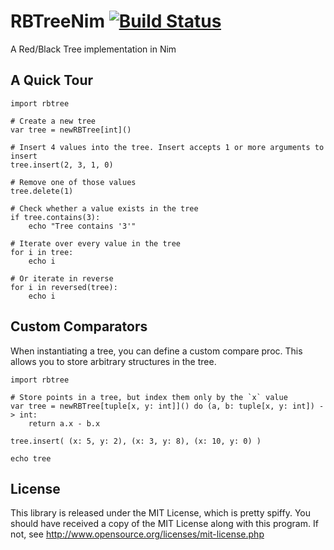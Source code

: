 RBTreeNim [![Build Status](https://travis-ci.org/Nycto/RBTreeNim.svg?branch=master)](https://travis-ci.org/Nycto/RBTreeNim)
=========

A Red/Black Tree implementation in Nim

A Quick Tour
------------

```nimrod
import rbtree

# Create a new tree
var tree = newRBTree[int]()

# Insert 4 values into the tree. Insert accepts 1 or more arguments to insert
tree.insert(2, 3, 1, 0)

# Remove one of those values
tree.delete(1)

# Check whether a value exists in the tree
if tree.contains(3):
    echo "Tree contains '3'"

# Iterate over every value in the tree
for i in tree:
    echo i

# Or iterate in reverse
for i in reversed(tree):
    echo i
```

Custom Comparators
------------------

When instantiating a tree, you can define a custom compare proc. This allows
you to store arbitrary structures in the tree.

```nimrod
import rbtree

# Store points in a tree, but index them only by the `x` value
var tree = newRBTree[tuple[x, y: int]]() do (a, b: tuple[x, y: int]) -> int:
    return a.x - b.x

tree.insert( (x: 5, y: 2), (x: 3, y: 8), (x: 10, y: 0) )

echo tree
```

License
-------

This library is released under the MIT License, which is pretty spiffy. You
should have received a copy of the MIT License along with this program. If
not, see http://www.opensource.org/licenses/mit-license.php

